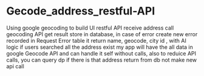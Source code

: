 # Gecode_address_restful-API
Using google geocoding to build UI restful API receive address call geocoding API get result store in database, in case of error create new error recorded in Request Error table it return name, geocode, city id , with AI logic if users searched all the address exist my app will have the all data in google Geocode API  and can handle it self without calls, also to reduice API calls, you can query dp if there is that address return from db not make new api call
